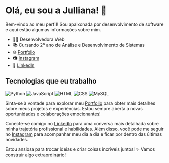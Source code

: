 # Olá, eu sou a Julliana! 👋

Bem-vindo ao meu perfil! Sou apaixonada por desenvolvimento de software e aqui estão algumas informações sobre mim.

- 👩‍💻 Desenvolvedora Web
- 📚 Cursando 2º ano de Análise e Desenvolvimento de Sistemas  
- 🌐 <a href="https://juhdev2022.github.io/Portfolio/" target="_blank">Portfolio</a>
- 📷 <a href="https://instagram.com/juleaodev/" target="_blank">Instagram</a>
- 💼 <a href="https://www.linkedin.com/in/julliana-le%C3%A3o-8038a718b/" target="_blank">LinkedIn</a>



## Tecnologias que eu trabalho

![Python](https://img.shields.io/badge/Python-3776AB?style=for-the-badge&logo=python&logoColor=white)
![JavaScript](https://img.shields.io/badge/JavaScript-F7DF1E?style=for-the-badge&logo=javascript&logoColor=black)
![HTML](https://img.shields.io/badge/HTML-E34F26?style=for-the-badge&logo=html5&logoColor=white)
![CSS](https://img.shields.io/badge/CSS-1572B6?style=for-the-badge&logo=css3&logoColor=white)
![MySQL](https://img.shields.io/badge/MySQL-4479A1?style=for-the-badge&logo=mysql&logoColor=white)

<!--
## Projetos em Destaque

- 🌐 [Projeto XYZ](link_do_projeto_xyz) - Desenvolvi este projeto para demonstrar minhas habilidades em [tecnologia/especialização]. Além das hard skills, destaco minha capacidade de comunicação, trabalho em equipe e empatia ao enfrentar [desafios/especificidades].

- 🚀 [Projeto ABC](link_do_projeto_abc) - Este projeto destaca meu expertise em [tecnologia/especialização]. Além das hard skills, demonstro liderança, resolução de problemas e disciplina ao abordar [desafios/especificidades].

- ⚙️ [Outro Projeto](link_do_outro_projeto) - Neste projeto, explorei [tecnologia/especialização] para criar [produto/solução]. Além das hard skills, destaco minha dedicação aos estudos e habilidade de resolução de problemas diante de [desafios/especificidades].

## Projetos Acadêmicos

- 🎓 [Projeto de Conclusão de Curso](link_projeto_academico1) - Durante meu curso, desenvolvi um projeto focado em [área/especialização]. Além das hard skills, destaco minha habilidade de liderança e empatia ao abordar [tema/desafio].

- 📘 [Projeto de Pesquisa](link_projeto_academico2) - Minha pesquisa acadêmica se concentrou em [área/tema]. Além das hard skills, demonstro minha dedicação aos estudos e habilidade de resolução de problemas ao contribuir para o entendimento de [assunto/especialidade].
-->
  

Sinta-se à vontade para explorar meu [Portfolio](https://juhdev2022.github.io/Portfolio/) para obter mais detalhes sobre meus projetos e experiências. Estou sempre aberta a novas oportunidades e colaborações emocionantes!

Conecte-se comigo no [LinkedIn](https://www.linkedin.com/in/julliana-le%C3%A3o-8038a718b/) para uma conversa mais detalhada sobre minha trajetória profissional e habilidades. Além disso, você pode me seguir no [Instagram](https://instagram.com/juleaodev) para acompanhar meu dia a dia e ficar por dentro das últimas novidades.

Estou ansiosa para trocar ideias e criar coisas incríveis juntos! ✨ Vamos construir algo extraordinário!
































<!--

## Olá! Eu sou a Julliana Leão 😊


- 🔭 Hoje estou cursando ADS
- 🌱 Além disso me dedico aos estudos e projetos front-end
- 😄 Pronouns: ela/dela
##
👇
  

<div style="display: flex; justify-content: space-around; align-items: center;">

  <a href="https://juhdev2022.github.io/Portfolio/" target="_blank">
    <img src="https://img.shields.io/badge/Portfolio-FF5722?style=for-the-badge&logo=todoist&logoColor=white" alt="Portfolio">
  </a>
  
  <a href="https://instagram.com/juleaodev" target="_blank">
    <img src="https://img.shields.io/badge/-Instagram-%23E4405F?style=for-the-badge&logo=instagram&logoColor=white" alt="Instagram">
  </a>
  
  <a href="https://www.linkedin.com/in/julliana-le%C3%A3o-8038a718b/" target="_blank">
    <img src="https://img.shields.io/badge/-LinkedIn-%230077B5?style=for-the-badge&logo=linkedin&logoColor=white" alt="LinkedIn">
  </a>

</div>

    
   ##
<div style="display: inline_block" align="center"><br>
  <img align="center" alt="Rafa-Js" height="30" width="40" src="https://raw.githubusercontent.com/devicons/devicon/master/icons/javascript/javascript-plain.svg">
  <img align="center" alt="Rafa-HTML" height="30" width="40" src="https://raw.githubusercontent.com/devicons/devicon/master/icons/html5/html5-original.svg">
  <img align="center" alt="Rafa-CSS" height="30" width="40" src="https://raw.githubusercontent.com/devicons/devicon/master/icons/css3/css3-original.svg">
  <img align="center" alt="Rafa-react" height="30" width="40" src="https://raw.githubusercontent.com/devicons/devicon/master/icons/react/react-original.svg">   
  <img src ="https://img.shields.io/badge/python-3670A0?style=for-the-badge&logo=python&logoColor=ffdd54">
</div>
    <div align="center">
  <a href="https://github.com/juhdev2022">
  <img height="150em" src="https://github-readme-stats.vercel.app/api?username=juhdev2022&show_icons=true&theme=radical&include_all_commits=true&count_private=true"/>
  
</div>
-->
  
    
      
  
  
 
 
 
